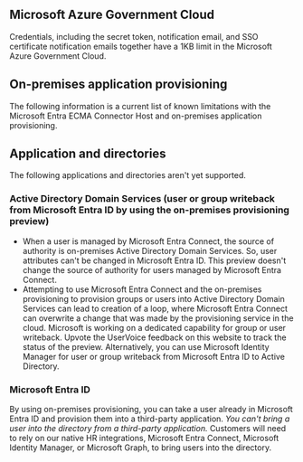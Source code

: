 ## Microsoft Azure Government Cloud

Credentials, including the secret token, notification email, and SSO certificate notification emails together have a 1KB limit in the Microsoft Azure Government Cloud.

## On-premises application provisioning

The following information is a current list of known limitations with the Microsoft Entra ECMA Connector Host and on-premises application provisioning.

## Application and directories

The following applications and directories aren't yet supported.

### Active Directory Domain Services (user or group writeback from Microsoft Entra ID by using the on-premises provisioning preview)

- When a user is managed by Microsoft Entra Connect, the source of authority is on-premises Active Directory Domain Services. So, user attributes can't be changed in Microsoft Entra ID. This preview doesn't change the source of authority for users managed by Microsoft Entra Connect.
- Attempting to use Microsoft Entra Connect and the on-premises provisioning to provision groups or users into Active Directory Domain Services can lead to creation of a loop, where Microsoft Entra Connect can overwrite a change that was made by the provisioning service in the cloud. Microsoft is working on a dedicated capability for group or user writeback. Upvote the UserVoice feedback on this website to track the status of the preview. Alternatively, you can use Microsoft Identity Manager for user or group writeback from Microsoft Entra ID to Active Directory.

### Microsoft Entra ID

By using on-premises provisioning, you can take a user already in Microsoft Entra ID and provision them into a third-party application. *You can't bring a user into the directory from a third-party application.* Customers will need to rely on our native HR integrations, Microsoft Entra Connect, Microsoft Identity Manager, or Microsoft Graph, to bring users into the directory.